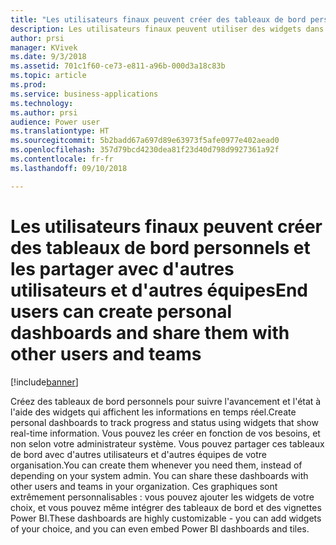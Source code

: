 ```yaml
---
title: "Les utilisateurs finaux peuvent créer des tableaux de bord personnels et les partager avec d'autres utilisateurs et d'autres équipes"
description: Les utilisateurs finaux peuvent utiliser des widgets dans les tableaux de bord personnels
author: prsi
manager: KVivek
ms.date: 9/3/2018
ms.assetid: 701c1f60-ce73-e811-a96b-000d3a18c83b
ms.topic: article
ms.prod: 
ms.service: business-applications
ms.technology: 
ms.author: prsi
audience: Power user
ms.translationtype: HT
ms.sourcegitcommit: 5b2badd67a697d89e63973f5afe0977e402aead0
ms.openlocfilehash: 357d79bcd4230dea81f23d40d798d9927361a92f
ms.contentlocale: fr-fr
ms.lasthandoff: 09/10/2018

---
```

# <a name="end-users-can-create-personal-dashboards-and-share-them-with-other-users-and-teams"></a><span data-ttu-id="160be-103">Les utilisateurs finaux peuvent créer des tableaux de bord personnels et les partager avec d'autres utilisateurs et d'autres équipes</span><span class="sxs-lookup"><span data-stu-id="160be-103">End users can create personal dashboards and share them with other users and teams</span></span>


[!include[banner](../../includes/banner.md)]

<span data-ttu-id="160be-104">Créez des tableaux de bord personnels pour suivre l'avancement et l'état à l'aide des widgets qui affichent les informations en temps réel.</span><span class="sxs-lookup"><span data-stu-id="160be-104">Create personal dashboards to track progress and status using widgets that show real-time information.</span></span> <span data-ttu-id="160be-105">Vous pouvez les créer en fonction de vos besoins, et non selon votre administrateur système. Vous pouvez partager ces tableaux de bord avec d'autres utilisateurs et d'autres équipes de votre organisation.</span><span class="sxs-lookup"><span data-stu-id="160be-105">You can create them whenever you need them, instead of depending on your system admin. You can share these dashboards with other users and teams in your organization.</span></span> <span data-ttu-id="160be-106">Ces graphiques sont extrêmement personnalisables : vous pouvez ajouter les widgets de votre choix, et vous pouvez même intégrer des tableaux de bord et des vignettes Power BI.</span><span class="sxs-lookup"><span data-stu-id="160be-106">These dashboards are highly customizable - you can add widgets of your choice, and you can even embed Power BI dashboards and tiles.</span></span>

